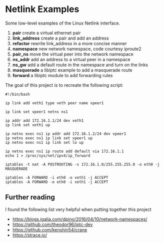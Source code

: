 # Netlink Examples

Some low-level examples of the Linux Netlink interface.

  1. __pair__         create a virtual ethernet pair
  2. __link_address__ create a pair and add an address
  3. __refactor__     rewrite link_address in a more concise manner
  4. __namespace__    new network namespace, code courtesy iproute2
  5. __pair_ns__      move the virtual peer into the network namespace
  6. __ns_addr__      add an address to a virtual peer in a namespace
  7. __ns_gw__        add a default route in the namespace and turn on the links
  8. __masquerade__   a libiptc example to add a masquerade route
  9. __forward__      a libiptc module to add forwarding rules

The goal of this project is to recreate the following script:

```
#!/bin/bash

ip link add veth1 type veth peer name vpeer1

ip link set vpeer1 netns ns1

ip addr add 172.16.1.1/24 dev veth1
ip link set veth1 up

ip netns exec ns1 ip addr add 172.16.1.2/24 dev vpeer1
ip netns exec ns1 ip link set vpeer1 up
ip netns exec ns1 ip link set lo up

ip netns exec ns1 ip route add default via 172.16.1.1
echo 1 > /proc/sys/net/ipv4/ip_forward

iptables -t nat -A POSTROUTING -s 172.16.1.0/255.255.255.0 -o eth0 -j MASQUERADE

iptables -A FORWARD -i eth0 -o veth1 -j ACCEPT
iptables -A FORWARD -o eth0 -i veth1 -j ACCEPT
```

## Further reading

I found the following list very helpful when putting together this project

  - https://blogs.igalia.com/dpino/2016/04/10/network-namespaces/
  - https://github.com/theodor96/iptc-dev
  - https://github.com/kenshin54/crane
  - https://strace.io/
